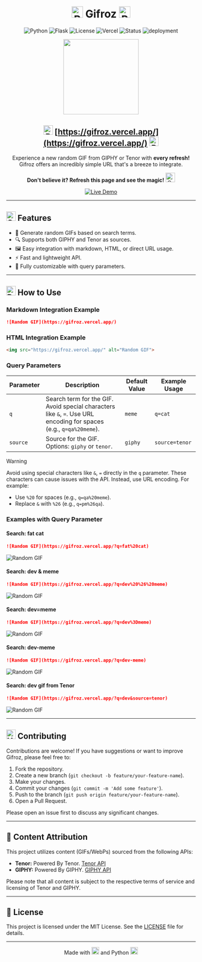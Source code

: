 <div align="center">

# <img src="https://raw.githubusercontent.com/Tarikul-Islam-Anik/Animated-Fluent-Emojis/master/Emojis/Activities/Party%20Popper.png" alt="Party Popper" width="30" height="30" /> Gifroz <img src="https://raw.githubusercontent.com/Tarikul-Islam-Anik/Animated-Fluent-Emojis/master/Emojis/Activities/Party%20Popper.png" alt="Party Popper" width="30" height="30" />
![Python](https://img.shields.io/badge/Python-3.12-blue?logo=python&logoColor=white&style=for-the-badge)
![Flask](https://img.shields.io/badge/Flask-3.1.1-green?logo=flask&logoColor=white&style=for-the-badge)
![License](https://img.shields.io/badge/License-MIT-yellow?logo=open-source-initiative&logoColor=white&style=for-the-badge)
![Vercel](https://img.shields.io/badge/Vercel-%23000000.svg?style=for-the-badge&logo=vercel&logoColor=white)
![Status](https://img.shields.io/badge/Status-Active-brightgreen?logo=github&logoColor=white&style=for-the-badge)
![deployment](https://img.shields.io/badge/deployment-automatic-brightgreen?logo=github&logoColor=white&style=for-the-badge)

<img src="https://gifroz.vercel.app/" height="200" />

## <img src="https://raw.githubusercontent.com/Tarikul-Islam-Anik/Animated-Fluent-Emojis/master/Emojis/Hand%20gestures/Backhand%20Index%20Pointing%20Right.png" alt="Backhand Index Pointing Right" width="25" height="25" /> [https://gifroz.vercel.app/](https://gifroz.vercel.app/) <img src="https://raw.githubusercontent.com/Tarikul-Islam-Anik/Animated-Fluent-Emojis/master/Emojis/Hand%20gestures/Backhand%20Index%20Pointing%20Left.png" alt="Backhand Index Pointing Left" width="25" height="25" />


Experience a new random GIF from GIPHY or Tenor with **every refresh!** Gifroz offers an incredibly simple URL that's a breeze to integrate. 

**Don't believe it? Refresh this page and see the magic!** <img src="https://raw.githubusercontent.com/Tarikul-Islam-Anik/Animated-Fluent-Emojis/master/Emojis/Activities/Crystal%20Ball.png" alt="Crystal Ball" width="25" height="25" />


[![Live Demo](https://img.shields.io/badge/Live%20Demo-3d2c7e?style=for-the-badge&logo=rocket&logoColor=white)](https://gifroz.vercel.app/)


</div>

---

## <img src="https://raw.githubusercontent.com/Tarikul-Islam-Anik/Animated-Fluent-Emojis/master/Emojis/Travel%20and%20places/Glowing%20Star.png" alt="Glowing Star" width="25" height="25" /> Features

- 🎨 Generate random GIFs based on search terms.
- 🔍 Supports both GIPHY and Tenor as sources.
- 🖼️ Easy integration with markdown, HTML, or direct URL usage.
- ⚡ Fast and lightweight API.
- 🔧 Fully customizable with query parameters.

---

## <img src="https://raw.githubusercontent.com/Tarikul-Islam-Anik/Animated-Fluent-Emojis/master/Emojis/Travel%20and%20places/Rocket.png" alt="Rocket" width="25" height="25" /> How to Use

### Markdown Integration Example
```markdown
![Random GIF](https://gifroz.vercel.app/)
```

### HTML Integration Example
```html
<img src="https://gifroz.vercel.app/" alt="Random GIF">
```
### Query Parameters

| Parameter | Description                                                                 | Default Value | Example Usage                     |
|-----------|-----------------------------------------------------------------------------|---------------|-----------------------------------|
| `q`       | Search term for the GIF. Avoid special characters like `&`, `=`. Use URL encoding for spaces (e.g., `q=qa%20meme`). | `meme`        | `q=cat`                        |
| `source`  | Source for the GIF. Options: `giphy` or `tenor`.                           | `giphy`       | `source=tenor`                   |

> [!WARNING]  
> Avoid using special characters like `&`, `=` directly in the `q` parameter. These characters can cause issues with the API. Instead, use URL encoding. For example:
> - Use `%20` for spaces (e.g., `q=qa%20meme`).
> - Replace `&` with `%26` (e.g., `q=pm%26qa`).

### Examples with Query Parameter

#### Search: fat cat
```markdown
![Random GIF](https://gifroz.vercel.app/?q=fat%20cat)
```
![Random GIF](https://gifroz.vercel.app/?q=fat%20cat)

#### Search: dev & meme
```markdown
![Random GIF](https://gifroz.vercel.app/?q=dev%20%26%20meme)
```
![Random GIF](https://gifroz.vercel.app/?q=dev%20%26%20meme)

#### Search: dev=meme
```markdown
![Random GIF](https://gifroz.vercel.app/?q=dev%3Dmeme)
```
![Random GIF](https://gifroz.vercel.app/?q=dev%3Dmeme)

#### Search: dev-meme
```markdown
![Random GIF](https://gifroz.vercel.app/?q=dev-meme)
```
![Random GIF](https://gifroz.vercel.app/?q=dev-meme)

#### Search: dev gif from Tenor
```markdown
![Random GIF](https://gifroz.vercel.app/?q=dev&source=tenor)
```
![Random GIF](https://gifroz.vercel.app/?q=dev&source=tenor)

---

## <img src="https://raw.githubusercontent.com/Tarikul-Islam-Anik/Animated-Fluent-Emojis/master/Emojis/People%20with%20activities/Man%20Raising%20Hand%20Light%20Skin%20Tone.png" alt="Hand" width="25" height="25" /> Contributing

Contributions are welcome! If you have suggestions or want to improve Gifroz, please feel free to:

1.  Fork the repository.
2.  Create a new branch (`git checkout -b feature/your-feature-name`).
3.  Make your changes.
4.  Commit your changes (`git commit -m 'Add some feature'`).
5.  Push to the branch (`git push origin feature/your-feature-name`).
6.  Open a Pull Request.

Please open an issue first to discuss any significant changes.

---

## 🔗 Content Attribution

This project utilizes content (GIFs/WebPs) sourced from the following APIs:

* **Tenor:** Powered By Tenor. [Tenor API](https://developers.google.com/tenor/guides/quickstart)
* **GIPHY:** Powered By GIPHY. [GIPHY API](https://developers.giphy.com/docs/api/)

Please note that all content is subject to the respective terms of service and licensing of Tenor and GIPHY.

---

## 📜 License

This project is licensed under the MIT License. See the [LICENSE](LICENSE) file for details.

---

<div align="center">

Made with <img src="https://raw.githubusercontent.com/Tarikul-Islam-Anik/Animated-Fluent-Emojis/master/Emojis/Smilies/Red%20Heart.png" alt="Heart" width="20" height="20" /> and Python <img src="https://raw.githubusercontent.com/Tarikul-Islam-Anik/Animated-Fluent-Emojis/master/Emojis/Animals/Snake.png" alt="Snake" width="20" height="20" />

</div>